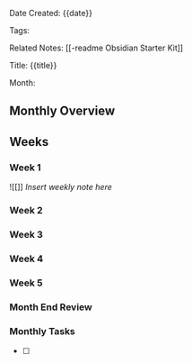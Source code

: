 Date Created: {{date}}

Tags: 

Related Notes: [[-readme Obsidian Starter Kit]]

Title: {{title}}

Month: 

## Monthly Overview

## Weeks

### Week 1
![[]] *Insert weekly note here*

### Week 2

### Week 3

### Week 4

### Week 5

### Month End Review


### Monthly Tasks
- [ ] 

